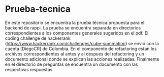# Prueba-tecnica

En este repositorio se encuentra la prueba técnica propuesta para el backend de rappi.
La prueba se encuentra separada en directorios correspondientes a los componentes generales sugeridos en el pdf. El coding
challenge de hackerrank (https://www.hackerrank.com/challenges/cube-summation) se envió con la cuenta [DiegoCR] de Colombia.
En el componente de refactoring estan los archivos correspondientes al antes y al despues del refactoring y un documento
adicional donde se explican las acciones realizadas.
Finalmente en el directorio de preguntas se encuentra un documento con las respectivas respuestas.
